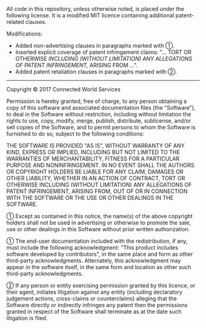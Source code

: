 All code in this repository, unless otherwise noted, is placed under the following license.  It is a modified MIT licence containing additional patent-related clauses.

Modifications:

* Added non-advertising clauses in paragraphs marked with ①.
* Inserted explicit coverage of patent infringement claims: "... TORT OR OTHERWISE *INCLUDING (WITHOUT LIMITATION) ANY ALLEGATIONS OF PATENT INFRINGEMENT,* ARISING FROM ...".
* Added patent retaliation clauses in paragraphs marked with ②.

----

Copyright © 2017 Connected World Services

Permission is hereby granted, free of charge, to any person obtaining a copy of this software and associated documentation files (the "Software"), to deal in the Software without restriction, including without limitation the rights to use, copy, modify, merge, publish, distribute, sublicense, and/or sell copies of the Software, and to permit persons to whom the Software is furnished to do so, subject to the following conditions:

THE SOFTWARE IS PROVIDED "AS IS", WITHOUT WARRANTY OF ANY KIND, EXPRESS OR IMPLIED, INCLUDING BUT NOT LIMITED TO THE WARRANTIES OF MERCHANTABILITY, FITNESS FOR A PARTICULAR PURPOSE AND NONINFRINGEMENT. IN NO EVENT SHALL THE AUTHORS OR COPYRIGHT HOLDERS BE LIABLE FOR ANY CLAIM, DAMAGES OR OTHER LIABILITY, WHETHER IN AN ACTION OF CONTRACT, TORT OR OTHERWISE INCLUDING (WITHOUT LIMITATION) ANY ALLEGATIONS OF PATENT INFRINGEMENT, ARISING FROM, OUT OF OR IN CONNECTION WITH THE SOFTWARE OR THE USE OR OTHER DEALINGS IN THE SOFTWARE.

① Except as contained in this notice, the name(s) of the above copyright holders shall not be used in advertising or otherwise to promote the sale, use or other dealings in this Software without prior written authorization.

① The end-user documentation included with the redistribution, if any, must include the following acknowledgment: "This product includes software developed by contributors", in the same place and form as other third-party acknowledgments. Alternately, this acknowledgment may appear in the software itself, in the same form and location as other such third-party acknowledgments.

② If any person or entity exercising permission granted by this licence, or their agent, initiates litigation against any entity (including declaratory judgement actions, cross-claims or counterclaims) alleging that the Software directly or indirectly infringes any patent then the permissions granted in respect of the Software shall terminate as at the date such litigation is filed.
